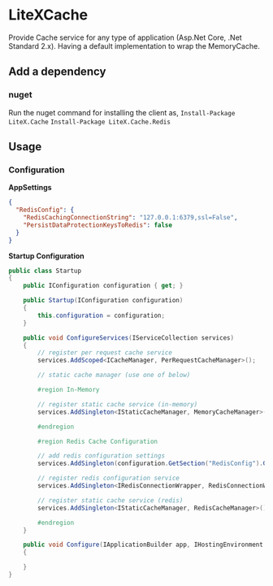 # LiteXCache
Provide Cache service for any type of application (Asp.Net Core, .Net Standard 2.x). Having a default implementation to wrap the MemoryCache. 


## Add a dependency

### nuget

Run the nuget command for installing the client as,
`Install-Package LiteX.Cache`
`Install-Package LiteX.Cache.Redis`


## Usage

### Configuration

**AppSettings**
```json
{
  "RedisConfig": {
    "RedisCachingConnectionString": "127.0.0.1:6379,ssl=False",
    "PersistDataProtectionKeysToRedis": false
  }
}
```

**Startup Configuration**
```cs
public class Startup
{
    public IConfiguration configuration { get; }

    public Startup(IConfiguration configuration)
    {
        this.configuration = configuration;
    }

    public void ConfigureServices(IServiceCollection services)
    {
        // register per request cache service
        services.AddScoped<ICacheManager, PerRequestCacheManager>();

        // static cache manager (use one of below)

        #region In-Memory

        // register static cache service (in-memory)
        services.AddSingleton<IStaticCacheManager, MemoryCacheManager>();

        #endregion

        #region Redis Cache Configuration

        // add redis configuration settings
        services.AddSingleton(configuration.GetSection("RedisConfig").Get<RedisConfig>());

        // register redis configuration service
        services.AddSingleton<IRedisConnectionWrapper, RedisConnectionWrapper>();

        // register static cache service (redis)
        services.AddSingleton<IStaticCacheManager, RedisCacheManager>();

        #endregion
    }

    public void Configure(IApplicationBuilder app, IHostingEnvironment env)
    {

    }
}
```
